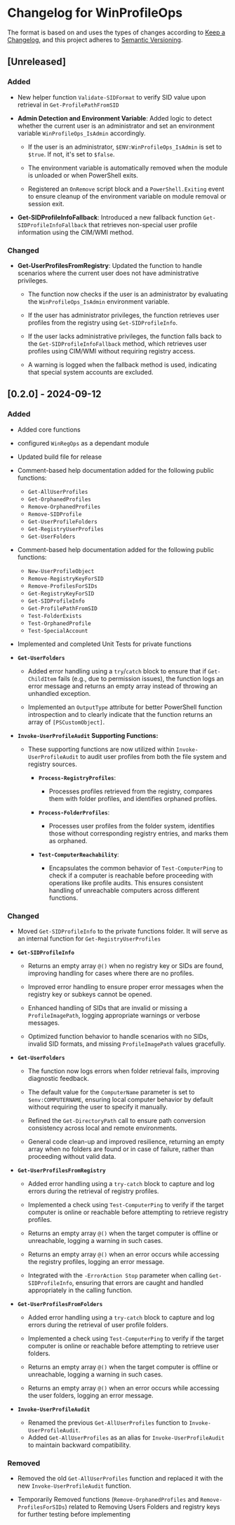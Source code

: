 # Changelog for WinProfileOps

The format is based on and uses the types of changes according to [Keep a Changelog](https://keepachangelog.com/en/1.0.0/),
and this project adheres to [Semantic Versioning](https://semver.org/spec/v2.0.0.html).

## [Unreleased]

### Added

- New helper function `Validate-SIDFormat` to verify SID value upon retrieval
in `Get-ProfilePathFromSID`

- **Admin Detection and Environment Variable**: Added logic to detect whether the
 current user is an administrator and set an environment variable
  `WinProfileOps_IsAdmin` accordingly.

  - If the user is an administrator, `$ENV:WinProfileOps_IsAdmin` is set to
   `$true`. If not, it's set to `$false`.

  - The environment variable is automatically removed when the module is
   unloaded or when PowerShell exits.

  - Registered an `OnRemove` script block and a `PowerShell.Exiting` event to
   ensure cleanup of the environment variable on module removal or session exit.

- **Get-SIDProfileInfoFallback**: Introduced a new fallback function
   `Get-SIDProfileInfoFallback` that retrieves non-special user profile
    information using the CIM/WMI method.

### Changed

- **Get-UserProfilesFromRegistry**: Updated the function to handle scenarios
 where the current user does not have administrative privileges.

  - The function now checks if the user is an administrator by evaluating the
   `WinProfileOps_IsAdmin` environment variable.

  - If the user has administrator privileges, the function retrieves user
   profiles from the registry using `Get-SIDProfileInfo`.

  - If the user lacks administrative privileges, the function falls back to the
   `Get-SIDProfileInfoFallback` method, which retrieves user profiles using
    CIM/WMI without requiring registry access.

  - A warning is logged when the fallback method is used, indicating that
   special system accounts are excluded.

## [0.2.0] - 2024-09-12

### Added

- Added core functions
- configured `WinRegOps` as a dependant module
- Updated build file for release

- Comment-based help documentation added for the following public functions:
  - `Get-AllUserProfiles`
  - `Get-OrphanedProfiles`
  - `Remove-OrphanedProfiles`
  - `Remove-SIDProfile`
  - `Get-UserProfileFolders`
  - `Get-RegistryUserProfiles`
  - `Get-UserFolders`

- Comment-based help documentation added for the following public functions:
  - `New-UserProfileObject`
  - `Remove-RegistryKeyForSID`
  - `Remove-ProfilesForSIDs`
  - `Get-RegistryKeyForSID`
  - `Get-SIDProfileInfo`
  - `Get-ProfilePathFromSID`
  - `Test-FolderExists`
  - `Test-OrphanedProfile`
  - `Test-SpecialAccount`

- Implemented and completed Unit Tests for private functions

- **`Get-UserFolders`**
  - Added error handling using a `try`/`catch` block to ensure that if `Get-ChildItem`
   fails (e.g., due to permission issues), the function logs an error message and
   returns an empty array instead of throwing an unhandled exception.

  - Implemented an `OutputType` attribute for better PowerShell function introspection
   and to clearly indicate that the function returns an array of `[PSCustomObject]`.

- **`Invoke-UserProfileAudit` Supporting Functions:**

  - These supporting functions are now utilized within `Invoke-UserProfileAudit`
   to audit user profiles from both the file system and registry sources.

    - **`Process-RegistryProfiles`**: 
      - Processes profiles retrieved from the registry,
    compares them with folder profiles, and identifies orphaned profiles.

    - **`Process-FolderProfiles`**:
      - Processes user profiles from the folder system,
     identifies those without corresponding registry entries, and marks them as orphaned.

    - **`Test-ComputerReachability`**:
      - Encapsulates the common behavior of `Test-ComputerPing` to check if a computer
      is reachable before proceeding with operations like profile audits. This ensures
       consistent handling of unreachable computers across different functions.
  
### Changed

- Moved `Get-SIDProfileInfo` to the private functions folder. It will serve as
an internal function for `Get-RegistryUserProfiles`

- **`Get-SIDProfileInfo`**
  - Returns an empty array `@()` when no registry
  key or SIDs are found, improving handling for cases where there are no profiles.

  - Improved error handling to ensure proper error messages when the registry key
  or subkeys cannot be opened.

  - Enhanced handling of SIDs that are invalid or missing a `ProfileImagePath`,
  logging appropriate warnings or verbose messages.

  - Optimized function behavior to handle scenarios with no SIDs, invalid SID formats,
  and missing `ProfileImagePath` values gracefully.


- **`Get-UserFolders`**
  - The function now logs errors when folder retrieval fails, improving diagnostic
   feedback.

  - The default value for the `ComputerName` parameter is set to `$env:COMPUTERNAME`,
   ensuring local computer behavior by default without requiring the user to
   specify it manually.
  
  - Refined the `Get-DirectoryPath` call to ensure path conversion consistency
   across local and remote environments.

  - General code clean-up and improved resilience, returning an empty array when
   no folders are found or in case of failure, rather than proceeding
   without valid data.

- **`Get-UserProfilesFromRegistry`**
  - Added error handling using a `try-catch` block to capture and log errors
   during the retrieval of registry profiles.

  - Implemented a check using `Test-ComputerPing` to verify if the target computer
   is online or reachable before attempting to retrieve registry profiles.

  - Returns an empty array `@()` when the target computer is offline or unreachable,
   logging a warning in such cases.

  - Returns an empty array `@()` when an error occurs while accessing the registry
   profiles, logging an error message.

  - Integrated with the `-ErrorAction Stop` parameter when calling `Get-SIDProfileInfo`,
   ensuring that errors are caught and handled appropriately in the calling function.

- **`Get-UserProfilesFromFolders`**
  - Added error handling using a `try-catch` block to capture and log errors
   during the retrieval of user profile folders.

  - Implemented a check using `Test-ComputerPing` to verify if the target
   computer is online or reachable before attempting to retrieve user folders.

  - Returns an empty array `@()` when the target computer is offline or
   unreachable, logging a warning in such cases.

  - Returns an empty array `@()` when an error occurs while accessing the user
   folders, logging an error message.


- **`Invoke-UserProfileAudit`**
  - Renamed the previous `Get-AllUserProfiles` function to `Invoke-UserProfileAudit`.
  - Added `Get-AllUserProfiles` as an alias for `Invoke-UserProfileAudit`
  to maintain backward compatibility.

### Removed

- Removed the old `Get-AllUserProfiles` function and replaced it with the new
`Invoke-UserProfileAudit` function.

- Temporarily Removed functions (`Remove-OrphanedProfiles` and
 `Remove-ProfilesForSIDs`) related to Removing Users Folders and registry
keys for further testing before implementing
